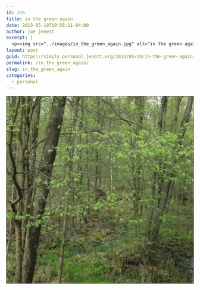 ```yaml
---
id: 216
title: in the green again
date: 2013-05-19T10:56:11-04:00
author: joe jenett
excerpt: |
  <p><img src="../images/in_the_green_again.jpg" alt="in the green again" style="border:none;"></p>
layout: post
guid: https://simply.personal.jenett.org/2013/05/19/in-the-green-again/
permalink: /in_the_green_again/
slug: in_the_green_again
categories:
  - personal
---
```

<img src="../images/in_the_green_again.jpg" alt="in the green again" style="border:none;">